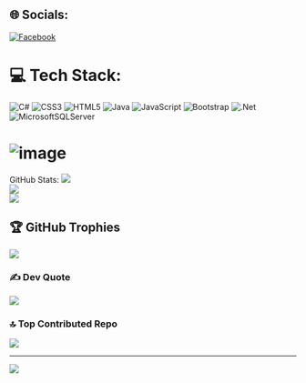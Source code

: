 
## 🌐 Socials:
[![Facebook](https://img.shields.io/badge/Facebook-%231877F2.svg?logo=Facebook&logoColor=white)](https://facebook.com/https://www.facebook.com/VoThanhTuyen.662002/) 

# 💻 Tech Stack:
![C#](https://img.shields.io/badge/c%23-%23239120.svg?style=for-the-badge&logo=c-sharp&logoColor=white) ![CSS3](https://img.shields.io/badge/css3-%231572B6.svg?style=for-the-badge&logo=css3&logoColor=white) ![HTML5](https://img.shields.io/badge/html5-%23E34F26.svg?style=for-the-badge&logo=html5&logoColor=white) ![Java](https://img.shields.io/badge/java-%23ED8B00.svg?style=for-the-badge&logo=java&logoColor=white) ![JavaScript](https://img.shields.io/badge/javascript-%23323330.svg?style=for-the-badge&logo=javascript&logoColor=%23F7DF1E) ![Bootstrap](https://img.shields.io/badge/bootstrap-%23563D7C.svg?style=for-the-badge&logo=bootstrap&logoColor=white) ![.Net](https://img.shields.io/badge/.NET-5C2D91?style=for-the-badge&logo=.net&logoColor=white) ![MicrosoftSQLServer](https://img.shields.io/badge/Microsoft%20SQL%20Sever-CC2927?style=for-the-badge&logo=microsoft%20sql%20server&logoColor=white)
# ![image](https://github.com/thanhtuyen662002/thanhtuyen662002/assets/132963766/8effe660-2a3e-4a28-8753-0b1ed5124b8e)
 GitHub Stats:
![](https://github-readme-stats.vercel.app/api?username=thanhtuyen662002&theme=dark&hide_border=false&include_all_commits=false&count_private=false)<br/>
![](https://github-readme-streak-stats.herokuapp.com/?user=thanhtuyen662002&theme=dark&hide_border=false)<br/>
![](https://github-readme-stats.vercel.app/api/top-langs/?username=thanhtuyen662002&theme=dark&hide_border=false&include_all_commits=false&count_private=false&layout=compact)

## 🏆 GitHub Trophies
![](https://github-profile-trophy.vercel.app/?username=thanhtuyen662002&theme=juicyfresh&no-frame=false&no-bg=false&margin-w=4)

### ✍️ Dev Quote
![](https://quotes-github-readme.vercel.app/api?type=horizontal&theme=radical)

### 🔝 Top Contributed Repo
![](https://github-contributor-stats.vercel.app/api?username=thanhtuyen662002&limit=5&theme=dark&combine_all_yearly_contributions=true)

---
[![](https://visitcount.itsvg.in/api?id=thanhtuyen662002&icon=0&color=0)](https://visitcount.itsvg.in)

<!-- Proudly created with GPRM ( https://gprm.itsvg.in ) -->
